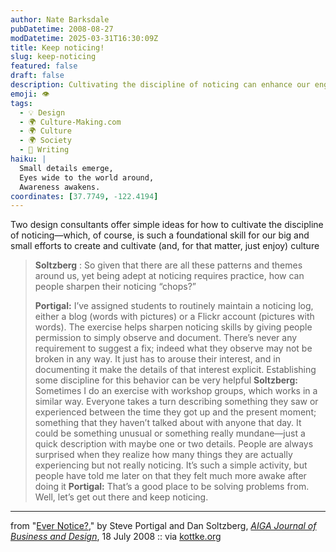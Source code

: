 ```yaml
---
author: Nate Barksdale
pubDatetime: 2008-08-27
modDatetime: 2025-03-31T16:30:09Z
title: Keep noticing!
slug: keep-noticing
featured: false
draft: false
description: Cultivating the discipline of noticing can enhance our engagement with the world around us.
emoji: 👁️
tags:
  - 💡 Design
  - 🌍 Culture-Making.com
  - 🌍 Culture
  - 🌍 Society
  - 📝 Writing
haiku: |
  Small details emerge,  
  Eyes wide to the world around,  
  Awareness awakens.
coordinates: [37.7749, -122.4194]
---
```


Two design consultants offer simple ideas for how to cultivate the discipline of noticing—which, of course, is such a foundational skill for our big and small efforts to create and cultivate (and, for that matter, just enjoy) culture

> **Soltzberg** : So given that there are all these patterns and themes around us, yet being adept at noticing requires practice, how can people sharpen their noticing “chops?”
>
> **Portigal:** I’ve assigned students to routinely maintain a noticing log, either a blog (words with pictures) or a Flickr account (pictures with words). The exercise helps sharpen noticing skills by giving people permission to simply observe and document. There’s never any requirement to suggest a fix; indeed what they observe may not be broken in any way. It just has to arouse their interest, and in documenting it make the details of that interest explicit. Establishing some discipline for this behavior can be very helpful
> **Soltzberg:** Sometimes I do an exercise with workshop groups, which works in a similar way. Everyone takes a turn describing something they saw or experienced between the time they got up and the present moment; something that they haven’t talked about with anyone that day. It could be something unusual or something really mundane—just a quick description with maybe one or two details. People are always surprised when they realize how many things they are actually experiencing but not really noticing. It’s such a simple activity, but people have told me later on that they felt much more awake after doing it
> **Portigal:** That’s a good place to be solving problems from. Well, let’s get out there and keep noticing.

---

from "[Ever Notice?](http://web.archive.org/web/20110514103124/http://www.aiga.org/content.cfm/ever-notice)," by Steve Portigal and Dan Soltzberg, [_AIGA Journal of Business and Design_](http://web.archive.org/web/20110514103124/http://www.aiga.org/content.cfm/ever-notice), 18 July 2008 :: via [kottke.org](http://www.kottke.org/08/08/supernoticing)
